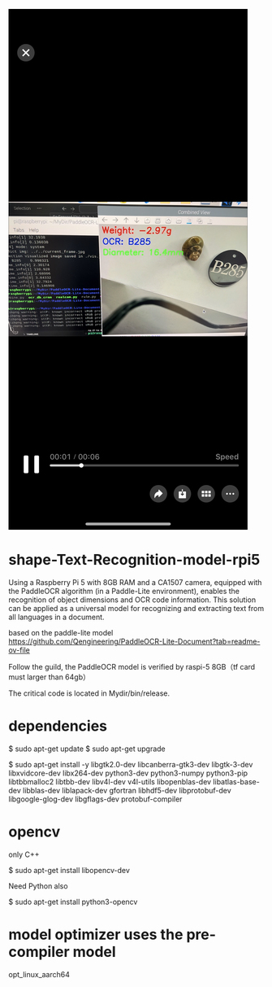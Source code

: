 ![Banner](./b5cadde73021d334fccdcc103febd719.png)

# shape-Text-Recognition-model-rpi5
Using a Raspberry Pi 5 with 8GB RAM and a CA1507 camera, equipped with the PaddleOCR algorithm (in a Paddle-Lite environment), enables the recognition of object dimensions and OCR code information. This solution can be applied as a universal model for recognizing and extracting text from all languages in a document.

based on the paddle-lite model
https://github.com/Qengineering/PaddleOCR-Lite-Document?tab=readme-ov-file

Follow the guild, the PaddleOCR model is verified by raspi-5 8GB（tf card must larger than 64gb）

The critical code is located in Mydir/bin/release.



# dependencies
$ sudo apt-get update
$ sudo apt-get upgrade

$ sudo apt-get install -y libgtk2.0-dev libcanberra-gtk3-dev libgtk-3-dev libxvidcore-dev libx264-dev python3-dev python3-numpy python3-pip libtbbmalloc2 libtbb-dev libv4l-dev v4l-utils libopenblas-dev libatlas-base-dev libblas-dev liblapack-dev gfortran libhdf5-dev libprotobuf-dev libgoogle-glog-dev libgflags-dev protobuf-compiler

# opencv
only C++

$ sudo apt-get install libopencv-dev

Need Python also

$ sudo apt-get install python3-opencv

# model optimizer uses the pre-compiler model

opt_linux_aarch64



